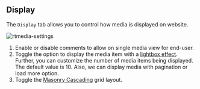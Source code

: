 ## Display

The `Display` tab allows you to control how media is displayed on website.

![rtmedia-settings](https://cloud.githubusercontent.com/assets/1140051/7364970/ba5f924e-eda9-11e4-9c4e-ab59536db88c.png)

1. Enable or disable comments to allow on single media view for end-user.
2. Toggle the option to display the media item with a [lightbox effect](http://dimsemenov.com/plugins/magnific-popup/). Further, you can customize the number of media items being displayed. The default value is 10. Also, we can display media with pagination or load more option.
3. Toggle the [Masonry Cascading](http://masonry.desandro.com/) grid layout.
